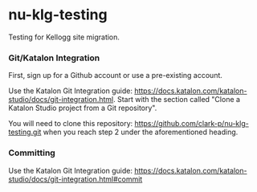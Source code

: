 # nu-klg-testing
Testing for Kellogg site migration.

### Git/Katalon Integration

First, sign up for a Github account or use a pre-existing account.


Use the Katalon Git Integration guide: https://docs.katalon.com/katalon-studio/docs/git-integration.html. Start with the section called "Clone a Katalon Studio project from a Git repository".


You will need to clone this repository: https://github.com/clark-p/nu-klg-testing.git when you reach step 2 under the aforementioned heading. 

### Committing

Use the Katalon Git Integration guide: https://docs.katalon.com/katalon-studio/docs/git-integration.html#commit


